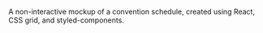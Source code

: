 A non-interactive mockup of a convention schedule, created using React, CSS grid, and styled-components. 

